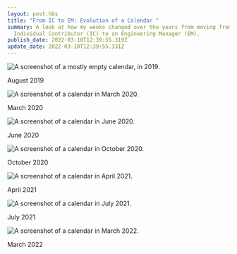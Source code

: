 ```yaml
---
layout: post.hbs
title: "From IC to EM: Evolution of a Calendar "
summary: A look at how my weeks changed over the years from moving from an
  Individual Contributor (IC) to an Engineering Manager (EM).
publish_date: 2022-03-10T12:39:55.319Z
update_date: 2022-03-10T12:39:55.331Z
---
```

![A screenshot of a mostly empty calendar, in 2019.](/static/images/august_2019.png "Calendar in August 2019")

<p class="u-ImageDescription">August 2019</p>

![A screenshot of a calendar in March 2020.](/static/images/march_2020.png "Calendar in March 2020")

<p class="u-ImageDescription">March 2020</p>

![A screenshot of a calendar in June 2020.](/static/images/june_2020.png "June 2020")

<p class="u-ImageDescription">June 2020</p>

![A screenshot of a calendar in October 2020.](/static/images/october_2020.png "October 2020")

<p class="u-ImageDescription">October 2020</p>

![A screenshot of a calendar in April 2021.](/static/images/april_2021.png "April 2021")

<p class="u-ImageDescription">April 2021</p>

![A screenshot of a calendar in July 2021.](/static/images/july_2021.png "July 2021")

<p class="u-ImageDescription">July 2021</p>

![A screenshot of a calendar in March 2022.](/static/images/march_2022.png "March 2022")

<p class="u-ImageDescription">March 2022</p>